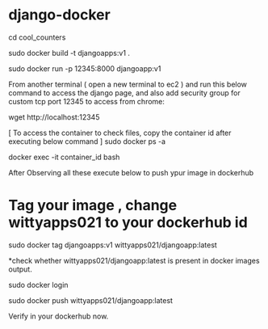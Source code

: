 # django-docker

cd cool_counters

sudo docker build -t djangoapps:v1 .

sudo docker run -p 12345:8000 djangoapp:v1

From another terminal ( open a new terminal to ec2 ) and  run this below command to access the django page,
and also add security group for custom tcp port 12345 to access from chrome: 

wget http://localhost:12345

[ To access the container to check files, copy the container id after executing below command ]
sudo docker ps -a 

docker exec -it container_id bash 

After Observing all these execute below to push ypur image in dockerhub

# Tag your image , change wittyapps021 to your dockerhub id

sudo docker tag djangoapps:v1 wittyapps021/djangoapp:latest

*check whether wittyapps021/djangoapp:latest is present in docker images output.

sudo docker login

sudo docker push  wittyapps021/djangoapp:latest

Verify in your dockerhub now.




